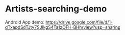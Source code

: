 # Artists-searching-demo
Android App demo: https://drive.google.com/file/d/1-dTxapdSdTJty7SJIkgS4Ta1zOFH-BHh/view?usp=sharing

